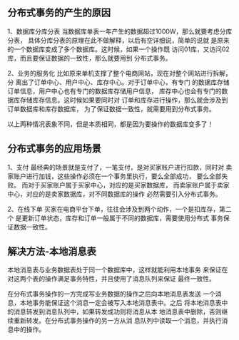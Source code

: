
## 分布式事务的产生的原因

1、数据库分库分表
当数据库单表一年产生的数据超过1000W，那么就要考虑分库分表，
具体分库分表的原理在此不做解释，以后有空详细说，简单的说就
是原来的一个数据库变成了多个数据库。这时候，如果一个操作既
访问01库，又访问02库，而且要保证数据的一致性，那么就要用到
分布式事务。

2、业务的服务化
比如原来单机支撑了整个电商网站，现在对整个网站进行拆解，分
离出了订单中心、用户中心、库存中心。对于订单中心，有专门
的数据库存储订单信息，用户中心也有专门的数据库存储用户信息，
库存中心也会有专门的数据库存储库存信息。这时候如果要同时对
订单和库存进行操作，那么就会涉及到订单数据库和库存数据库，
为了保证数据一致性，就需要用到分布式事务。

以上两种情况表象不同，但是本质相同，都是因为要操作的数据库变多了！

## 分布式事务的应用场景

1、支付
最经典的场景就是支付了，一笔支付，是对买家账户进行扣款，同时对
卖家账户进行加钱，这些操作必须在一个事务里执行，要么全部成功，
要么全部失败。 而对于买家账户属于买家中心，对应的是买家数据库，
而卖家账户属于卖家中心，对应的是卖家数据库，对不同数据库的操作
必然需要引入分布式事务。

2、在线下单
买家在电商平台下单，往往会涉及到两个动作，一个是扣库存，第二个
是更新订单状态，库存和订单一般属于不同的数据库，需要使用分布式
事务保证数据一致性。

## 解决方法-本地消息表

本地消息表与业务数据表处于同一个数据库中，这样就能利用本地事务
来保证在对这两个表的操作满足事务特性，并且使用了消息队列来保证
最终一致性。

在分布式事务操作的一方完成写业务数据的操作之后向本地消息表发送
一个消息，本地事务能保证这个消息一定会被写入本地消息表中。之后
将本地消息表中的消息转发到消息队列中，如果转发成功则将消息从本
地消息表中删除，否则继续重新转发。在分布式事务操作的另一方从消
息队列中读取一个消息，并执行消息中的操作。